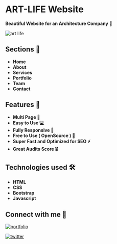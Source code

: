 
# ART-LIFE Website

**Beautiful Website for an Architecture Company 🚀**


![art life](https://user-images.githubusercontent.com/104723233/222161948-6110a3c0-d202-4369-ba68-f44518f92a53.jpg)


## Sections 🎯

- **Home**
- **About**
- **Services**
- **Portfolio**
- **Team**
- **Contact**

## Features 🎉

- **Multi Page 💎**
- **Easy to Use 💻**
- **Fully Responsive 🚀**
- **Free to Use ( OpenSource ) 🥳**
- **Super Fast and Optimized for SEO ⚡**
- **Great Audits Score 🎖️**

## Technologies used 🛠️

- **HTML**
- **CSS**
- **Bootstrap**
- **Javascript**


## Connect with me 🔗

[![portfolio](https://img.shields.io/badge/my_portfolio-000?style=for-the-badge&logo=ko-fi&logoColor=white)](https://ialamin.netlify.app)

[![twitter](https://img.shields.io/badge/twitter-1DA1F2?style=for-the-badge&logo=twitter&logoColor=white)](https://twitter.com/alaminniyaz)

